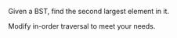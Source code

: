 Given a BST, find the second largest element in it. 

Modify in-order traversal to meet your needs. 
